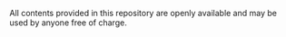 All contents provided in this repository are openly available and may be used by anyone free of charge.
